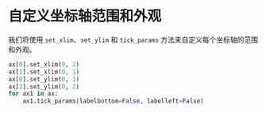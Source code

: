 # 自定义坐标轴范围和外观

我们将使用 `set_xlim`、`set_ylim` 和 `tick_params` 方法来自定义每个坐标轴的范围和外观。

```python
ax[0].set_xlim(0, 2)
ax[1].set_xlim(0, 1)
ax[0].set_ylim(0, 1)
ax[2].set_ylim(0, 2)
for ax1 in ax:
    ax1.tick_params(labelbottom=False, labelleft=False)
```
